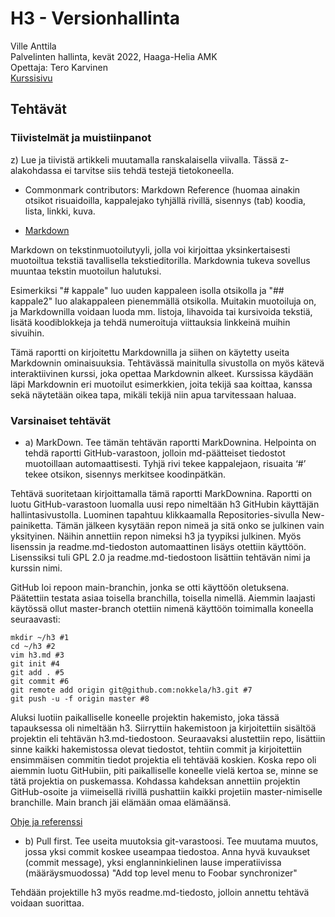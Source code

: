 # H3 - Versionhallinta

Ville Anttila\
Palvelinten hallinta, kevät 2022, Haaga-Helia AMK\
Opettaja: Tero Karvinen\
[Kurssisivu](https://terokarvinen.com/2021/configuration-management-systems-2022-spring/)

## Tehtävät

### Tiivistelmät ja muistiinpanot

z) Lue ja tiivistä artikkeli muutamalla ranskalaisella viivalla. Tässä z-alakohdassa ei tarvitse siis tehdä testejä tietokoneella.

* Commonmark contributors: Markdown Reference (huomaa ainakin otsikot risuaidoilla, kappalejako tyhjällä rivillä, sisennys (tab) koodia, lista, linkki, kuva.

* [Markdown](https://commonmark.org/help/)


Markdown on tekstinmuotoilutyyli, jolla voi kirjoittaa yksinkertaisesti muotoiltua tekstiä tavallisella tekstieditorilla. Markdownia tukeva sovellus muuntaa tekstin muotoilun halutuksi.

Esimerkiksi "# kappale" luo uuden kappaleen isolla otsikolla ja "## kappale2" luo alakappaleen pienemmällä otsikolla. Muitakin muotoiluja on, ja Markdownilla voidaan luoda mm. listoja, lihavoida tai kursivoida tekstiä, lisätä koodiblokkeja ja tehdä numeroituja viittauksia linkkeinä muihin sivuihin.

Tämä raportti on kirjoitettu Markdownilla ja siihen on käytetty useita Markdownin ominaisuuksia. Tehtävässä mainitulla sivustolla on myös kätevä interaktiivinen kurssi, joka opettaa Markdownin alkeet. Kurssissa käydään läpi Markdownin eri muotoilut esimerkkien, joita tekijä saa koittaa, kanssa sekä näytetään oikea tapa, mikäli tekijä niin apua tarvitessaan haluaa.

### Varsinaiset tehtävät

- a) MarkDown. Tee tämän tehtävän raportti MarkDownina. Helpointa on tehdä raportti GitHub-varastoon, jolloin md-päätteiset tiedostot muotoillaan automaattisesti. Tyhjä rivi tekee kappalejaon, risuaita ‘#’ tekee otsikon, sisennys merkitsee koodinpätkän.

Tehtävä suoritetaan kirjoittamalla tämä raportti MarkDownina. Raportti on luotu GitHub-varastoon luomalla uusi repo nimeltään h3 GitHubin käyttäjän hallintasivustolla. Luominen tapahtuu klikkaamalla Repositories-sivulla New-painiketta. Tämän jälkeen kysytään repon nimeä ja sitä onko se julkinen vain yksityinen. Näihin annettiin repon nimeksi h3 ja tyypiksi julkinen. Myös lisenssin ja readme.md-tiedoston automaattinen lisäys otettiin käyttöön. Lisenssiksi tuli GPL 2.0 ja readme.md-tiedostoon lisättiin tehtävän nimi ja kurssin nimi.

GitHub loi repoon main-branchin, jonka se otti käyttöön oletuksena. Päätettiin testata asiaa toisella branchilla, toisella nimellä. Aiemmin laajasti käytössä ollut master-branch otettiin nimenä käyttöön toimimalla koneella seuraavasti:

 	mkdir ~/h3 #1
 	cd ~/h3 #2
 	vim h3.md #3
 	git init #4
 	git add . #5
 	git commit #6
 	git remote add origin git@github.com:nokkela/h3.git #7
 	git push -u -f origin master #8 

Aluksi luotiin paikalliselle koneelle projektin hakemisto, joka tässä tapauksessa oli nimeltään h3. Siirryttiin hakemistoon ja kirjoitettiin sisältöä projektin eli tehtävän h3.md-tiedostoon. Seuraavaksi alustettiin repo, lisättiin sinne kaikki hakemistossa olevat tiedostot, tehtiin commit ja kirjoitettiin ensimmäisen commitin tiedot projektia eli tehtävää koskien. Koska repo oli aiemmin luotu GitHubiin, piti paikalliselle koneelle vielä kertoa se, minne se tätä projektia on puskemassa. Kohdassa kahdeksan annettiin projektin GitHub-osoite ja viimeisellä rivillä pushattiin kaikki projetiin master-nimiselle branchille. Main branch jäi elämään omaa elämäänsä. 

[Ohje ja referenssi](https://www.digitalocean.com/community/tutorials/how-to-push-an-existing-project-to-github)


* b) Pull first. Tee useita muutoksia git-varastoosi. Tee muutama muutos, jossa yksi commit koskee useampaa tiedostoa. Anna hyvä kuvaukset (commit message), yksi englanninkielinen lause imperatiivissa (määräysmuodossa) "Add top level menu to Foobar synchronizer"

Tehdään projektille h3 myös readme.md-tiedosto, jolloin annettu tehtävä voidaan suorittaa.
